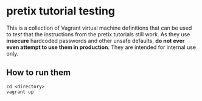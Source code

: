 pretix tutorial testing
=======================

This is a collection of Vagrant virtual machine definitions that can be used
to *test* that the instructions from the pretix tutorials still work. As they
use **insecure** hardcoded passwords and other unsafe defaults, **do not ever
even attempt to use them in production**. They are intended for internal use only.

How to run them
---------------

	cd <directory>
	vagrant up
